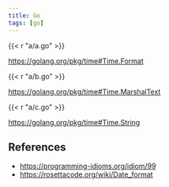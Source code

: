 ```yaml
---
title: Go
tags: [go]
---
```


{{< r "a/a.go" >}}

<https://golang.org/pkg/time#Time.Format>

{{< r "a/b.go" >}}

<https://golang.org/pkg/time#Time.MarshalText>

{{< r "a/c.go" >}}

<https://golang.org/pkg/time#Time.String>

## References

- <https://programming-idioms.org/idiom/99>
- <https://rosettacode.org/wiki/Date_format>
